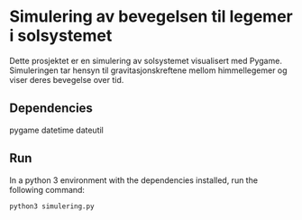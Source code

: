 # Simulering av bevegelsen til legemer i solsystemet 
Dette prosjektet er en simulering av solsystemet visualisert med Pygame. Simuleringen tar hensyn til gravitasjonskreftene mellom himmellegemer og viser deres bevegelse over tid.

## Dependencies
pygame
datetime
dateutil

## Run 
In a python 3 environment with the dependencies installed, run the following command:
```bash
python3 simulering.py
```